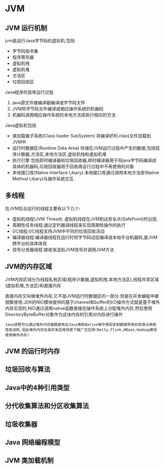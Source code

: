 # JVM

## JVM 运行机制

jvm是运行Java字节码的虚拟机,包括

* 字节码指令集
* 程序寄存器
* 虚拟机栈
* 虚拟机堆
* 方法区
* 垃圾回收区

Java程序的具体运行过程

1. java源文件被编译器编译成字节码文件
2. JVM将字节码文件编译成相应操作系统的机器码
3. 机器码调用相应操作系统的本地方法库执行相应的方法

Java虚拟机包括

* 类加载器子系统(Class loader SubSystem) 将编译好的.class文件加载到JVM中
* 运行时数据区(Runtime Data Area) 存储在JVM运行过程中产生的数据,包括程序计数器,方法区,本地方法区,虚拟机栈和虚拟机堆
* 执行引擎 包括即时编译器和垃圾回收器,即时编译器用于将java字节码编译成具体的机器码,垃圾回收器用于回收再运行过程中不再使用的对象
* 本地接口库(Native Interface Libary).本地接口库通过调用本地方法库(Native Method Libary)与操作系统交互.

## 多线程

在JVM后台运行的线程主要有以下几个:

* 虚拟机线程(JVM Thread): 虚拟机线程在JVM到达安全点(SafePoint)时出现;
* 周期性任务线程:通过定时器调线程来实现周期性操作的执行
* GC线程:GC线程支持JVM中不同的垃圾回收活动
* 编译器线程:编译器线程在运行时将字节码动态编译成本地平台机器码,是JVM跨平台的具体体现
* 信号分发器线程:接收发送到JVM信号并调用JVM方法

## JVM的内存区域

JVM内存区域分为线程私有区域(程序计数器,虚拟机栈,本地方法区),线程共享区域(虚拟机堆,方法区)和直接内存

直接内存又叫做堆外内存,它不是JVM运行时数据区的一部分.但是在并发编程中被频繁使用.JDK的NIO模块提供的基于channel和buffer的I/O操作方式就是基于堆外内存实现的,NIO通过调用native函数直接在操作系统上分配堆外内存,然后使用DirectoryByteBuffer对象作为这块内存的引用对内存进行操作

```
Java进程可以通过堆外内存基数避免在Java堆和Native堆中来回复制数据带来的资源占用和性能消耗,因此堆外内存在高并发应用场景下被广泛应用(Netty,Flink,HBase,Hadoop都有使用堆外内存) 
```



## JVM 的运行时内存



## 垃圾回收与算法



## Java中的4种引用类型



## 分代收集算法和分区收集算法



## 垃圾收集器



## Java 网络编程模型



## JVM 类加载机制

